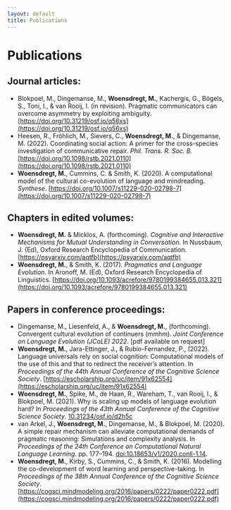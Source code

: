 ```yaml
---
layout: default
title: Publications
---
```


# Publications

## Journal articles:
- Blokpoel, M., Dingemanse, M., **Woensdregt, M.**, Kachergis, G., Bögels, S., Toni, I., & van Rooij, I. (in revision). Pragmatic communicators can overcome asymmetry by exploiting ambiguity. [https://doi.org/10.31219/osf.io/q56xs](https://doi.org/10.31219/osf.io/q56xs)
- Heesen, R., Fröhlich, M., Sievers, C., **Woensdregt, M.**, & Dingemanse, M. (2022). Coordinating social action: A primer for the cross-species investigation of communicative repair. *Phil. Trans. R. Soc. B.* [https://doi.org/10.1098/rstb.2021.0110](https://doi.org/10.1098/rstb.2021.0110)
- **Woensdregt, M.**, Cummins, C. & Smith, K. (2020). A computational model of the cultural co-evolution of language and mindreading. *Synthese*. [https://doi.org/10.1007/s11229-020-02798-7](https://doi.org/10.1007/s11229-020-02798-7)


## Chapters in edited volumes:
- **Woensdregt, M.** & Micklos, A. (forthcoming). *Cognitive and Interactive Mechanisms for Mutual Understanding in Conversation*. In Nussbaum, J. (Ed), Oxford Research Encyclopedia of Communication. [https://psyarxiv.com/aqtfb](https://psyarxiv.com/aqtfb)
- **Woensdregt, M.**, & Smith, K. (2017). *Pragmatics and Language Evolution*. In Aronoff, M. (Ed), Oxford Research Encyclopedia of Linguistics. [https://doi.org/10.1093/acrefore/9780199384655.013.321](https://doi.org/10.1093/acrefore/9780199384655.013.321)


## Papers in conference proceedings:
- Dingemanse, M., Liesenfeld, A., & **Woensdregt, M.**, (forthcoming). Convergent cultural evolution of continuers (mmhm). *Joint Conference on Language Evolution (JCoLE) 2022*. [pdf available on request]
- **Woensdregt, M.**, Jara-Ettinger, J., & Rubio-Fernandez, P., (2022). Language universals rely on social cognition: Computational models of the use of this and that to redirect the receiver’s attention. In *Proceedings of the 44th Annual Conference of the Cognitive Science Society*. [https://escholarship.org/uc/item/91x62554](https://escholarship.org/uc/item/91x62554)
- **Woensdregt, M.**, Spike, M., de Haan, R., Wareham, T., van Rooij, I., & Blokpoel, M. (2021). Why is scaling up models of language evolution hard? In *Proceedings of the 43th Annual Conference of the Cognitive Science Society*. [10.31234/osf.io/d2h5c](10.31234/osf.io/d2h5c)
- van Arkel, J., **Woensdregt, M.**, Dingemanse, M., & Blokpoel, M. (2020). A simple repair mechanism can alleviate computational demands of pragmatic reasoning: Simulations and complexity analysis. In *Proceedings of the 24th Conference on Computational Natural Language Learning*. pp. 177–194. [doi:10.18653/v1/2020.conll-1.14](doi:10.18653/v1/2020.conll-1.14).
- **Woensdregt, M.**, Kirby, S., Cummins, C., & Smith, K. (2016). Modelling the co-development of word learning and perspective-taking. In *Proceedings of the 38th Annual Conference of the Cognitive Science Society*. [https://cogsci.mindmodeling.org/2016/papers/0222/paper0222.pdf](https://cogsci.mindmodeling.org/2016/papers/0222/paper0222.pdf)
